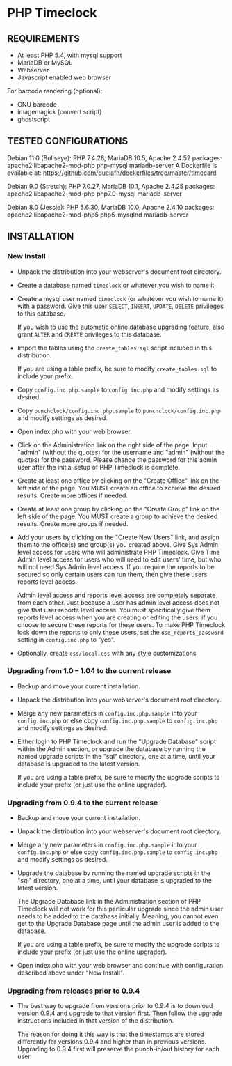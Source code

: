 
PHP Timeclock
=============

REQUIREMENTS
------------

- At least PHP 5.4, with mysql support
- MariaDB or MySQL
- Webserver
- Javascript enabled web browser

For barcode rendering (optional):

- GNU barcode
- imagemagick (convert script)
- ghostscript


TESTED CONFIGURATIONS
---------------------

Debian 11.0 (Bullseye): PHP 7.4.28, MariaDB 10.5, Apache 2.4.52
    packages: apache2 libapache2-mod-php php-mysql mariadb-server
    A Dockerfile is available at: https://github.com/duelafn/dockerfiles/tree/master/timecard

Debian 9.0 (Stretch): PHP 7.0.27, MariaDB 10.1, Apache 2.4.25
    packages: apache2 libapache2-mod-php php7.0-mysql mariadb-server

Debian 8.0 (Jessie): PHP 5.6.30, MariaDB 10.0, Apache 2.4.10
    packages: apache2 libapache2-mod-php5 php5-mysqlnd mariadb-server


INSTALLATION
------------

### New Install

- Unpack the distribution into your webserver's document root directory.

- Create a database named `timeclock` or whatever you wish to name it.

- Create a mysql user named `timeclock` (or whatever you wish to name it)
  with a password. Give this user `SELECT`, `INSERT`, `UPDATE`, `DELETE`
  privileges to this database.

  If you wish to use the automatic online database upgrading feature, also
  grant `ALTER` and `CREATE` privileges to this database.

- Import the tables using the `create_tables.sql` script included in this
  distribution.

  If you are using a table prefix, be sure to modify `create_tables.sql` to
  include your prefix.

- Copy `config.inc.php.sample` to `config.inc.php` and modify settings as
  desired.

- Copy `punchclock/config.inc.php.sample` to `punchclock/config.inc.php`
  and modify settings as desired.

- Open index.php with your web browser.

- Click on the Administration link on the right side of the page. Input
  "admin" (without the quotes) for the username and "admin" (without the
  quotes) for the password. Please change the password for this admin user
  after the initial setup of PHP Timeclock is complete.

- Create at least one office by clicking on the "Create Office" link on the
  left side of the page. You MUST create an office to achieve the desired
  results. Create more offices if needed.

- Create at least one group by clicking on the "Create Group" link on the
  left side of the page. You MUST create a group to achieve the desired
  results. Create more groups if needed.

- Add your users by clicking on the "Create New Users" link, and assign
  them to the office(s) and group(s) you created above. Give Sys Admin
  level access for users who will administrate PHP Timeclock. Give Time
  Admin level access for users who will need to edit users' time, but who
  will not need Sys Admin level access. If you require the reports to be
  secured so only certain users can run them, then give these users reports
  level access.

  Admin level access and reports level access are completely separate from
  each other. Just because a user has admin level access does not give that
  user reports level access. You must specifically give them reports level
  access when you are creating or editing the users, if you choose to
  secure these reports for these users. To make PHP Timeclock lock down the
  reports to only these users, set the `use_reports_password` setting in
  `config.inc.php` to "yes".

- Optionally, create `css/local.css` with any style customizations


### Upgrading from 1.0 – 1.04 to the current release

- Backup and move your current installation.

- Unpack the distribution into your webserver's document root directory.

- Merge any new parameters in `config.inc.php.sample` into your
  `config.inc.php` or else copy `config.inc.php.sample` to `config.inc.php`
  and modify settings as desired.

- Either login to PHP Timeclock and run the "Upgrade Database" script
  within the Admin section, or upgrade the database by running the named
  upgrade scripts in the "sql" directory, one at a time, until your
  database is upgraded to the latest version.

  If you are using a table prefix, be sure to modify the upgrade scripts to
  include your prefix (or just use the online upgrader).


### Upgrading from 0.9.4 to the current release

- Backup and move your current installation.

- Unpack the distribution into your webserver's document root directory.

- Merge any new parameters in `config.inc.php.sample` into your
  `config.inc.php` or else copy `config.inc.php.sample` to `config.inc.php`
  and modify settings as desired.

- Upgrade the database by running the named upgrade scripts in the "sql"
  directory, one at a time, until your database is upgraded to the latest
  version.

  The Upgrade Database link in the Administration section of PHP Timeclock
  will not work for this particular upgrade since the admin user needs to
  be added to the database initially. Meaning, you cannot even get to the
  Upgrade Database page until the admin user is added to the database.

  If you are using a table prefix, be sure to modify the upgrade scripts to
  include your prefix (or just use the online upgrader).

- Open index.php with your web browser and continue with configuration
  described above under "New Install".


### Upgrading from releases prior to 0.9.4

- The best way to upgrade from versions prior to 0.9.4 is to download
  version 0.9.4 and upgrade to that version first. Then follow the upgrade
  instructions included in that version of the distribution.

  The reason for doing it this way is that the timestamps are stored
  differently for versions 0.9.4 and higher than in previous versions.
  Upgrading to 0.9.4 first will preserve the punch-in/out history for each
  user.
